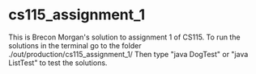 # cs115_assignment_1
This is Brecon Morgan's solution to assignment 1 of CS115. 
To run the solutions in the terminal go to the folder ./out/production/cs115_assignment_1/
Then type "java DogTest" or "java ListTest" to test the solutions.